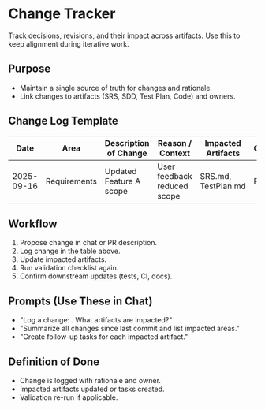 # Change Tracker

Track decisions, revisions, and their impact across artifacts. Use this to keep alignment during iterative work.

## Purpose
- Maintain a single source of truth for changes and rationale.
- Link changes to artifacts (SRS, SDD, Test Plan, Code) and owners.

## Change Log Template
| Date | Area | Description of Change | Reason / Context | Impacted Artifacts | Owner |
|------|------|-----------------------|------------------|--------------------|-------|
| 2025-09-16 | Requirements | Updated Feature A scope | User feedback reduced scope | SRS.md, TestPlan.md | PM |

## Workflow
1. Propose change in chat or PR description.
2. Log change in the table above.
3. Update impacted artifacts.
4. Run validation checklist again.
5. Confirm downstream updates (tests, CI, docs).

## Prompts (Use These in Chat)
- "Log a change: <short description>. What artifacts are impacted?"
- "Summarize all changes since last commit and list impacted areas."
- "Create follow-up tasks for each impacted artifact."

## Definition of Done
- Change is logged with rationale and owner.
- Impacted artifacts updated or tasks created.
- Validation re-run if applicable.
